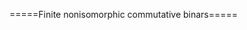 =====Finite nonisomorphic commutative binars=====
<html>
<div id="insert"></div>
<script src="http://math.chapman.edu/~jipsen/structures/ua.js"></script>
<script>init("CBin",3,{commutative:true})</script>
</html>